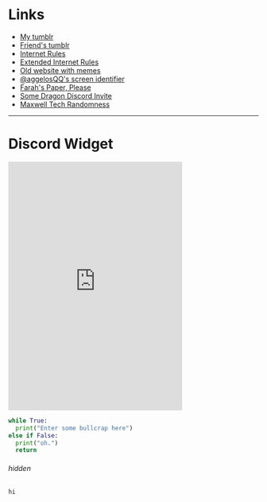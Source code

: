 # **Links**
- [My tumblr](https://robinsmeme.tumblr.com "robinsmeme.tumblr.com")
- [Friend's tumblr](https://neroblackcat.tumblr.com)
- [Internet Rules](/internetrules.html)
- [Extended Internet Rules](/memes/extended.txt)
- [Old website with memes](/memes/index.html)
- [@aggelosQQ's screen identifier](/made/by/aggelos/ScreenIdentifier/index.html)
- [Farah's Paper, Please](/made/by/farah/papersplease.html)
- [Some Dragon Discord Invite](http://inv.rtb.dragonfire.me)
- [Maxwell Tech Randomness](/randomness/index.html)
---

# Discord Widget
<dl>
<iframe src="https://discordapp.com/widget?id=250777932849479681&theme=dark" width="350" height="500" allowtransparency="true" frameborder="0"></iframe>
</dl>

```python
while True:
  print("Enter some bullcrap here")
else if False:
  print("oh.")
  return
```

###### hidden
`hi`



